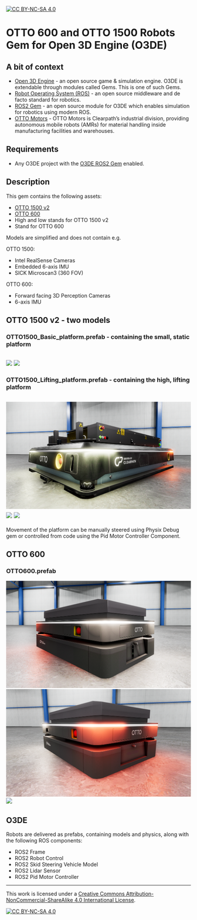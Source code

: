 [![CC BY-NC-SA 4.0][cc-by-nc-sa-shield]][cc-by-nc-sa]

# OTTO 600 and OTTO 1500 Robots Gem for Open 3D Engine (O3DE)

## A bit of context

* [Open 3D Engine](https:://o3de.org) - an open source game & simulation engine. O3DE is extendable through modules
  called Gems. This is one of such Gems.
* [Robot Operating System (ROS)](https://docs.ros.org/en/rolling/index.html) - an open source middleware and de facto
  standard for robotics.
* [ROS2 Gem](https://github.com/o3de/o3de-extras/tree/development/Gems/ROS2) - an open source module for O3DE which
  enables simulation for robotics using modern ROS.
* [OTTO Motors](https://ottomotors.com/) - OTTO Motors is Clearpath’s industrial division, providing autonomous mobile robots (AMRs) for material handling inside manufacturing facilities and warehouses.

## Requirements
- Any O3DE project with the [O3DE ROS2 Gem](https://github.com/o3de/o3de-extras/tree/development/Gems/ROS2) enabled.

## Description
This gem contains the following assets:
- [OTTO 1500 v2](https://ottomotors.com/1500)
- [OTTO 600](https://ottomotors.com/600)
- High and low stands for OTTO 1500 v2
- Stand for OTTO 600


Models are simplified and does not contain e.g. 

OTTO 1500:
- Intel RealSense Cameras
- Embedded 6-axis IMU
- SICK Microscan3 (360 FOV)

OTTO 600:
- Forward facing 3D Perception Cameras
- 6-axis IMU

## OTTO 1500 v2 - two models

### OTTO1500_Basic_platform.prefab - containing the small, static platform
![](docs/images/OTTO1500_Basic_platform_front.png) <!-- TODO: change image with new fixed model -->
![](docs/images/OTTO1500_Basic_platform_top.png)
---

### OTTO1500_Lifting_platform.prefab - containing the high, lifting platform
![](docs/images/OTTO1500_Lifting_platform_front.png) <!-- TODO: change image with new fixed model -->
![](docs/images/OTTO1500_Lifting_platform_lift.png) <!-- TODO: change image with new fixed model -->
![](docs/images/OTTO1500_Lifting_platform_top.png)
---
Movement of the platform can be manually steered using Physix Debug gem or controlled from code using the Pid Motor Controller Component.

## OTTO 600
### OTTO600.prefab
![](docs/images/OTTO600_front.png)
![](docs/images/OTTO600_back.png)
![](docs/images/OTTO600_top.png)

## O3DE 
Robots are delivered as prefabs, containing models and physics, along with the following ROS components:
- ROS2 Frame
- ROS2 Robot Control
- ROS2 Skid Steering Vehicle Model
- ROS2 Lidar Sensor
- ROS2 Pid Motor Controller

---

This work is licensed under a
[Creative Commons Attribution-NonCommercial-ShareAlike 4.0 International License][cc-by-nc-sa].

[![CC BY-NC-SA 4.0][cc-by-nc-sa-image]][cc-by-nc-sa]

[cc-by-nc-sa]: http://creativecommons.org/licenses/by-nc-sa/4.0/
[cc-by-nc-sa-image]: https://licensebuttons.net/l/by-nc-sa/4.0/88x31.png
[cc-by-nc-sa-shield]: https://img.shields.io/badge/License-CC%20BY--NC--SA%204.0-lightgrey.svg
